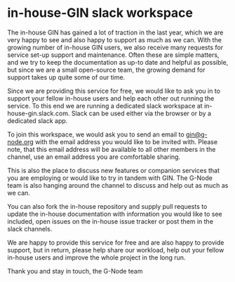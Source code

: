 # in-house-GIN slack workspace

The in-house GIN has gained a lot of traction in the last year, which we are very 
happy to see and also happy to support as much as we can. With the growing number of
in-house GIN users, we also receive many requests for service set-up support and 
maintenance. Often these are simple matters, and we try to keep the documentation as
up-to date and helpful as possible, but since we are a small open-source team, the 
growing demand for support takes up quite some of our time.

Since we are providing this service for free, we would like to ask you in to support 
your fellow in-house users and help each other out running the service.
To this end we are running a dedicated slack workspace at in-house-gin.slack.com. 
Slack can be used either via the browser or by a dedicated slack app.

To join this workspace, we would ask you to send an email to gin@g-node.org with the 
email address you would like to be invited with. Please note, that this email address 
will be available to all other members in the channel, use an email address you are 
comfortable sharing.

This is also the place to discuss new features or companion services that you are employing 
or would like to try in tandem with GIN. The G-Node team is also hanging around the 
channel to discuss and help out as much as we can.

You can also fork the in-house repository and supply pull requests to update
the in-house documentation with information you would like to see included, open issues
on the in-house issue tracker or post them in the slack channels.

We are happy to provide this service for free and are also happy to provide support,
but in return, please help share our workload, help out your fellow in-house users and 
improve the whole project in the long run.

Thank you and stay in touch,
the G-Node team
